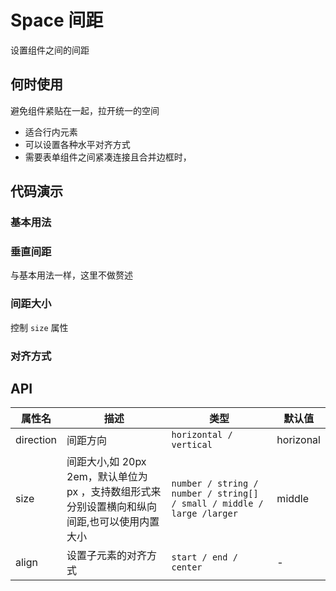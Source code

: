 # Space 间距

设置组件之间的间距

## 何时使用

避免组件紧贴在一起，拉开统一的空间

- 适合行内元素
- 可以设置各种水平对齐方式
- 需要表单组件之间紧凑连接且合并边框时，

## 代码演示

### 基本用法

<preview path="./basic.vue"></preview>

### 垂直间距

与基本用法一样，这里不做赘述

### 间距大小

控制 `size` 属性

### 对齐方式

<preview path="./alignment.vue"></preview>

## API

| 属性名    | 描述                                                                                          | 类型                                                                    | 默认值    |
| --------- | --------------------------------------------------------------------------------------------- | ----------------------------------------------------------------------- | --------- |
| direction | 间距方向                                                                                      | `horizontal / vertical`                                                 | horizonal |
| size      | 间距大小,如 20px 2em，默认单位为 px ，支持数组形式来分别设置横向和纵向间距,也可以使用内置大小 | `number / string / number / string[] / small / middle / large /larger ` | middle    |
| align     | 设置子元素的对齐方式                                                                          | `start / end / center`                                                  | -         |
